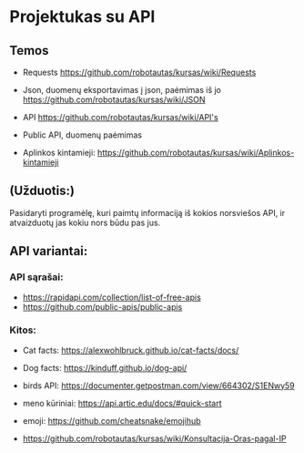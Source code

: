 # Projektukas su API


## Temos

- Requests  https://github.com/robotautas/kursas/wiki/Requests 

- Json, duomenų eksportavimas į json, paėmimas iš jo https://github.com/robotautas/kursas/wiki/JSON

- API https://github.com/robotautas/kursas/wiki/API's 

- Public API, duomenų paėmimas 

- Aplinkos kintamieji: https://github.com/robotautas/kursas/wiki/Aplinkos-kintamieji 


## (Užduotis:) 

Pasidaryti programėlę, kuri paimtų informaciją iš kokios norsviešos API, ir atvaizduotų jas kokiu nors būdu pas jus.  


## API variantai: 

### API sąrašai: 
- https://rapidapi.com/collection/list-of-free-apis
- https://github.com/public-apis/public-apis


### Kitos: 

- Cat facts: https://alexwohlbruck.github.io/cat-facts/docs/ 

- Dog facts: https://kinduff.github.io/dog-api/

- birds API: https://documenter.getpostman.com/view/664302/S1ENwy59 

- meno kūriniai: https://api.artic.edu/docs/#quick-start 

- emoji: https://github.com/cheatsnake/emojihub 

- https://github.com/robotautas/kursas/wiki/Konsultacija-Oras-pagal-IP


